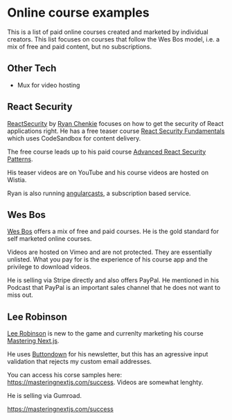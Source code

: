 # Online course examples

This is a list of paid online courses created and marketed by individual
creators. This list focuses on courses that follow the Wes Bos model, i.e. a mix
of free and paid content, but no subscriptions.

## Other Tech

- Mux for video hosting

## React Security

[ReactSecurity](https://reactsecurity.io/) by
[Ryan Chenkie](https://ryanchenkie.com/) focuses on how to get the security of
React applications right. He has a free teaser course
[React Security Fundamentals](https://courses.reactsecurity.io/courses/react-security-fundamentals)
which uses CodeSandbox for content delivery.

The free course leads up to his paid course
[Advanced React Security Patterns](https://reactsecurity.io/advanced-react-security-patterns/).

His teaser videos are on YouTube and his course videos are hosted on Wistia.

Ryan is also running [angularcasts](https://angularcasts.io/), a subscription
based service.

## Wes Bos

[Wes Bos](https://wesbos.com/) offers a mix of free and paid courses. He is the
gold standard for self marketed online courses.

Videos are hosted on Vimeo and are not protected. They are essentially unlisted.
What you pay for is the experience of his course app and the privilege to
download videos.

He is selling via Stripe directly and also offers PayPal. He mentioned in his
Podcast that PayPal is an important sales channel that he does not want to miss
out.

## Lee Robinson

[Lee Robinson](https://leerob.io/) is new to the game and currenlty marketing
his course [Mastering Next.js](https://masteringnextjs.com/).

He uses [Buttondown](https://buttondown.email/) for his newsletter, but this has
an agressive input validation that rejects my custom email addresses.

You can access his corse samples here: https://masteringnextjs.com/success.
Videos are somewhat lenghty.

He is selling via Gumroad.

https://masteringnextjs.com/success
